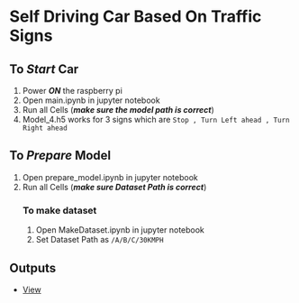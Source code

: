 # Self Driving Car Based On Traffic Signs

## To ***Start*** Car
1. Power ***ON*** the raspberry pi
4. Open main.ipynb in jupyter notebook
7. Run all Cells (***make sure the model path is correct***)
8. Model_4.h5 works for 3 signs which are `Stop , Turn Left ahead , Turn Right ahead`

## To ***Prepare*** Model
1. Open prepare_model.ipynb in jupyter notebook
2. Run all Cells (***make sure Dataset Path is correct***)
    ### To make dataset
    1. Open MakeDataset.ipynb in jupyter notebook
    2. Set Dataset Path as `/A/B/C/30KMPH`

## Outputs
* [View](https://photos.google.com/photo/AF1QipPmRYLF64aUc0kxjJ-ztlPTJ-PYQgT5fe3G0JZq)
